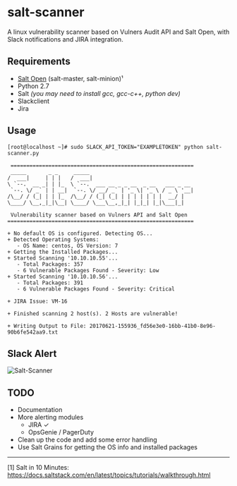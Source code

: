 # salt-scanner
A linux vulnerability scanner based on Vulners Audit API and Salt Open, with Slack notifications and JIRA integration.

## Requirements
* [Salt Open](https://saltstack.com/salt-open-source/) (salt-master, salt-minion)¹
* Python 2.7
* Salt _(you may need to install gcc, gcc-c++, python dev)_
* Slackclient
* Jira

## Usage
```
[root@localhost ~]# sudo SLACK_API_TOKEN="EXAMPLETOKEN" python salt-scanner.py

 ==========================================================
 _____       _ _     _____                                 
/  ___|     | | |   /  ___|                               
\ `--.  __ _| | |_  \ `--.  ___ __ _ _ __  _ __   ___ _ __ 
 `--. \/ _` | | __|  `--. \/ __/ _` | '_ \| '_ \ / _ \ '__|
/\__/ / (_| | | |_  /\__/ / (_| (_| | | | | | | |  __/ |   
\____/ \__,_|_|\__| \____/ \___\__,_|_| |_|_| |_|\___|_|   

 Vulnerability scanner based on Vulners API and Salt Open
===========================================================

+ No default OS is configured. Detecting OS...
+ Detected Operating Systems:
   - OS Name: centos, OS Version: 7
+ Getting the Installed Packages...
+ Started Scanning '10.10.10.55'...
   - Total Packages: 357
   - 6 Vulnerable Packages Found - Severity: Low
+ Started Scanning '10.10.10.56'...
   - Total Packages: 391
   - 6 Vulnerable Packages Found - Severity: Critical

+ JIRA Issue: VM-16

+ Finished scanning 2 host(s). 2 Hosts are vulnerable!

+ Writing Output to File: 20170621-155936_fd56e3e0-16bb-41b0-8e96-90b6fe542aa9.txt
```
## Slack Alert
![Salt-Scanner](https://github.com/0x4D31/salt-scanner/blob/master/docs/slack-alert_full.jpg)

## TODO
+ Documentation
+ More alerting modules
   - JIRA ✓
   - OpsGenie / PagerDuty
+ Clean up the code and add some error handling
+ Use Salt Grains for getting the OS info and installed packages

---

[1] Salt in 10 Minutes: https://docs.saltstack.com/en/latest/topics/tutorials/walkthrough.html
